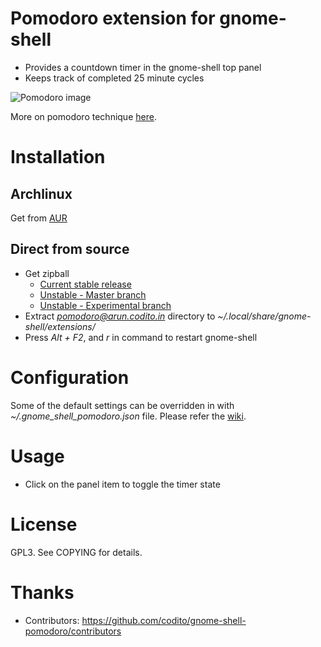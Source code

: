 # Pomodoro extension for gnome-shell
- Provides a countdown timer in the gnome-shell top panel
- Keeps track of completed 25 minute cycles

![Pomodoro image](http://arun.files.wordpress.com/2011/04/unn9prymnv.png)

More on pomodoro technique [here](http://www.pomodorotechnique.com).

# Installation
## Archlinux
Get from [AUR](http://aur.archlinux.org/packages.php?ID=49967)

## Direct from source
- Get zipball 
    * [Current stable release](https://github.com/codito/gnome-shell-pomodoro/zipball/0.1)
    * [Unstable - Master branch](https://github.com/codito/gnome-shell-pomodoro/zipball/master)
    * [Unstable - Experimental branch](https://github.com/codito/gnome-shell-pomodoro/zipball/experimental)
- Extract *pomodoro@arun.codito.in* directory to *~/.local/share/gnome-shell/extensions/*
- Press *Alt + F2*, and *r* in command to restart gnome-shell

# Configuration
Some of the default settings can be overridden in with *~/.gnome_shell_pomodoro.json* file. Please
refer the [wiki](https://github.com/codito/gnome-shell-pomodoro/wiki/Configuration).

# Usage
- Click on the panel item to toggle the timer state

# License
GPL3. See COPYING for details.

# Thanks
- Contributors: https://github.com/codito/gnome-shell-pomodoro/contributors
